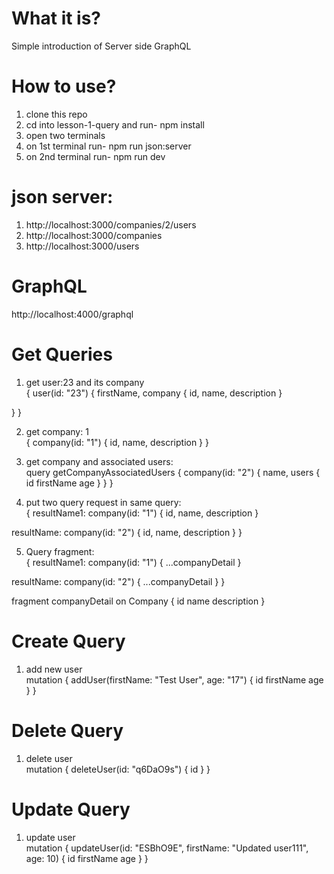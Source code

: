 # What it is?
Simple introduction of Server side GraphQL

# How to use?
1. clone this repo
2. cd into lesson-1-query and run- npm install
3. open two terminals
4. on 1st terminal run- npm run json:server
5. on 2nd terminal run- npm run dev

# json server:
1. http://localhost:3000/companies/2/users
2. http://localhost:3000/companies
3. http://localhost:3000/users

# GraphQL
http://localhost:4000/graphql

# Get Queries
1. get user:23 and its company <br />
{
  user(id: "23") {
    firstName,
    company {
      id,
      name,
      description
    }
    
  }
}

2. get company: 1 <br />
{
  company(id: "1") {
    id,
    name,
    description
  }
}

3. get company and associated users: <br />
query getCompanyAssociatedUsers {
  company(id: "2") {
    name,
    users {
      id
      firstName
      age
    }
  }
}

4. put two query request in same query: <br />
{
  resultName1: company(id: "1") {
    id,
    name,
    description
  }
  
  resultName: company(id: "2") {
    id,
    name,
    description
  }
}

5. Query fragment: <br />
{
  resultName1: company(id: "1") {
    ...companyDetail
  }
  
  resultName: company(id: "2") {
    ...companyDetail
  }
}

fragment companyDetail on Company {
  id
  name
  description
}

# Create Query
1. add new user <br />
mutation {
  addUser(firstName: "Test User", age: "17") {
    id
    firstName
    age
  }
}

# Delete Query
1. delete user <br />
mutation {
  deleteUser(id: "q6DaO9s") {
    id
  }
}

# Update Query
1. update user <br />
mutation {
  updateUser(id: "ESBhO9E", firstName: "Updated user111", age: 10) {
    id
    firstName
    age
  }
}

